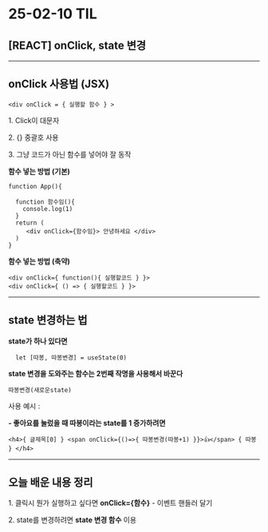 # 25-02-10 TIL

## [REACT] onClick, state 변경

---

## onClick 사용법 (JSX)

```
<div onClick = { 실행할 함수 } >
```

1\. Click이 대문자

2\. {} 중괄호 사용

3\. 그냥 코드가 아닌 함수를 넣어야 잘 동작

**함수 넣는 방법 (기본)** 

```
function App(){

  function 함수임(){
    console.log(1)
  }
  return (
     <div onClick={함수임}> 안녕하세요 </div>
  )
}
```

**함수 넣는 방법 (축약)** 

```
<div onClick={ function(){ 실행할코드 } }> 
<div onClick={ () => { 실행할코드 } }>
```

---

## state 변경하는 법

**state가 하나 있다면** 

```
  let [따봉, 따봉변경] = useState(0)
```

**state 변경을 도와주는 함수는 2번째 작명을 사용해서 바꾼다**

```
따봉변경(새로운state)
```

사용 예시 :

**\- 좋아요를 눌렀을 때 따봉이라는 state를 1 증가하려면**

```
<h4>{ 글제목[0] } <span onClick={()=>{ 따봉변경(따봉+1) }}>👍</span> { 따봉 } </h4>
```

---

## 오늘 배운 내용 정리

1\. 클릭시 뭔가 실행하고 싶다면 **onClick={함수}** - 이벤트 핸들러 달기

2\. state를 변경하려면 **state 변경 함수** 이용
